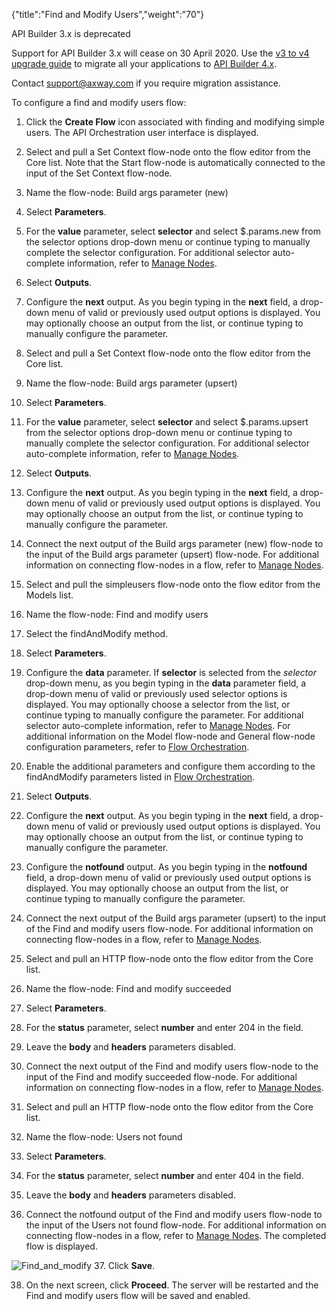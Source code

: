 {"title":"Find and Modify Users","weight":"70"}

API Builder 3.x is deprecated

Support for API Builder 3.x will cease on 30 April 2020. Use the [v3 to v4 upgrade guide](https://docs.axway.com/bundle/API_Builder_4x_allOS_en/page/api_builder_v3_to_v4_upgrade_guide.html) to migrate all your applications to [API Builder 4.x](https://docs.axway.com/bundle/API_Builder_4x_allOS_en/page/api_builder_getting_started_guide.html).

Contact [support@axway.com](mailto:support@axway.com) if you require migration assistance.

To configure a find and modify users flow:

1. Click the **Create Flow** icon associated with finding and modifying simple users.
  The API Orchestration user interface is displayed.

2. Select and pull a Set Context flow-node onto the flow editor from the Core list. Note that the Start flow-node is automatically connected to the input of the Set Context flow-node.

3. Name the flow-node: Build args parameter (new)

4. Select **Parameters**.

5. For the **value** parameter, select **selector** and select $.params.new from the selector options drop-down menu or continue typing to manually complete the selector configuration. For additional selector auto-complete information, refer to [Manage Nodes](/docs/appc/Axway_API_Builder/API_Builder/API_Builder_Developer_Guide/API_Builder_Flows/Manage_Nodes/).

6. Select **Outputs**.

7. Configure the **next** output. As you begin typing in the **next** field, a drop-down menu of valid or previously used output options is displayed. You may optionally choose an output from the list, or continue typing to manually configure the parameter.

8. Select and pull a Set Context flow-node onto the flow editor from the Core list.

9. Name the flow-node: Build args parameter (upsert)

10. Select **Parameters**.

11. For the **value** parameter, select **selector** and select $.params.upsert from the selector options drop-down menu or continue typing to manually complete the selector configuration. For additional selector auto-complete information, refer to [Manage Nodes](/docs/appc/Axway_API_Builder/API_Builder/API_Builder_Developer_Guide/API_Builder_Flows/Manage_Nodes/).

12. Select **Outputs**.

13. Configure the **next** output. As you begin typing in the **next** field, a drop-down menu of valid or previously used output options is displayed. You may optionally choose an output from the list, or continue typing to manually configure the parameter.

14. Connect the next output of the Build args parameter (new) flow-node to the input of the Build args parameter (upsert) flow-node. For additional information on connecting flow-nodes in a flow, refer to [Manage Nodes](/docs/appc/Axway_API_Builder/API_Builder/API_Builder_Developer_Guide/API_Builder_Flows/Manage_Nodes/).

15. Select and pull the simpleusers flow-node onto the flow editor from the Models list.

16. Name the flow-node: Find and modify users

17. Select the findAndModify method.

18. Select **Parameters**.

19. Configure the **data** parameter. If **selector** is selected from the _selector_ drop-down menu, as you begin typing in the **data** parameter field, a drop-down menu of valid or previously used selector options is displayed. You may optionally choose a selector from the list, or continue typing to manually configure the parameter. For additional selector auto-complete information, refer to [Manage Nodes](/docs/appc/Axway_API_Builder/API_Builder/API_Builder_Developer_Guide/API_Builder_Flows/Manage_Nodes/). For additional information on the Model flow-node and General flow-node configuration parameters, refer to [Flow Orchestration](/docs/appc/Axway_API_Builder/API_Builder/API_Builder_Developer_Guide/API_Builder_Flows/Flow_Orchestration/).

20. Enable the additional parameters and configure them according to the findAndModify parameters listed in [Flow Orchestration](/docs/appc/Axway_API_Builder/API_Builder/API_Builder_Developer_Guide/API_Builder_Flows/Flow_Orchestration/).

21. Select **Outputs**.

22. Configure the **next** output. As you begin typing in the **next** field, a drop-down menu of valid or previously used output options is displayed. You may optionally choose an output from the list, or continue typing to manually configure the parameter.

23. Configure the **notfound** output. As you begin typing in the **notfound** field, a drop-down menu of valid or previously used output options is displayed. You may optionally choose an output from the list, or continue typing to manually configure the parameter.

24. Connect the next output of the Build args parameter (upsert) to the input of the Find and modify users flow-node. For additional information on connecting flow-nodes in a flow, refer to [Manage Nodes](/docs/appc/Axway_API_Builder/API_Builder/API_Builder_Developer_Guide/API_Builder_Flows/Manage_Nodes/).

25. Select and pull an HTTP flow-node onto the flow editor from the Core list.

26. Name the flow-node: Find and modify succeeded

27. Select **Parameters**.

28. For the **status** parameter, select **number** and enter 204 in the field.

29. Leave the **body** and **headers** parameters disabled.

30. Connect the next output of the Find and modify users flow-node to the input of the Find and modify succeeded flow-node. For additional information on connecting flow-nodes in a flow, refer to [Manage Nodes](/docs/appc/Axway_API_Builder/API_Builder/API_Builder_Developer_Guide/API_Builder_Flows/Manage_Nodes/).

31. Select and pull an HTTP flow-node onto the flow editor from the Core list.

32. Name the flow-node: Users not found

33. Select **Parameters**.

34. For the **status** parameter, select **number** and enter 404 in the field.

35. Leave the **body** and **headers** parameters disabled.

36. Connect the notfound output of the Find and modify users flow-node to the input of the Users not found flow-node. For additional information on connecting flow-nodes in a flow, refer to [Manage Nodes](/docs/appc/Axway_API_Builder/API_Builder/API_Builder_Developer_Guide/API_Builder_Flows/Manage_Nodes/). The completed flow is displayed.

  ![Find_and_modify](/Images/appc/download/attachments/52298572/Find_and_modify.png)
37. Click **Save**.

38. On the next screen, click **Proceed**. The server will be restarted and the Find and modify users flow will be saved and enabled.
